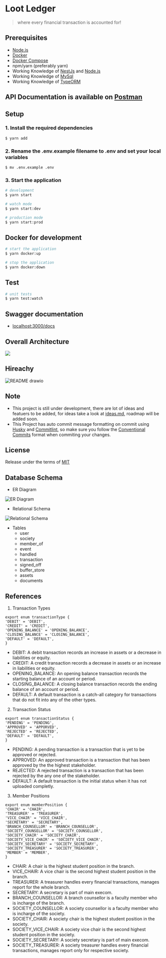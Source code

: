 # Loot Ledger

> where every financial transaction is accounted for!

## Prerequisites

- [Node.js](https://nodejs.org/en/download/)
- [Docker](https://docs.docker.com/get-docker/)
- [Docker Compose](https://docs.docker.com/compose/install/)
- npm/yarn (preferably yarn)
- Working Knowledge of [NestJs](https://docs.nestjs.com) and [Node.js](https://nodejs.org/en/docs/)
- Working Knowledge of [MySql](https://dev.mysql.com/doc/)
- Working Knowledge of [TypeORM](https://typeorm.io/#/)

## API Documentation is available on [Postman](https://documenter.getpostman.com/view/15779817/2s93CHuF8b)

## Setup

### 1. Install the required dependencies

```bash
$ yarn add
```

### 2. Rename the .env.example filename to .env and set your local variables

```bash
$ mv .env.example .env
```

### 3. Start the application

```bash
# development
$ yarn start

# watch mode
$ yarn start:dev

# production mode
$ yarn start:prod
```

## Docker for development

```bash
# start the application
$ yarn docker:up

# stop the application
$ yarn docker:down
```

## Test

```bash
# unit tests
$ yarn test:watch
```

## Swagger documentation

- [localhost:3000/docs](http://localhost:3000/docs)

## Overall Architecture

[![](https://mermaid.ink/img/pako:eNqFVMtugzAQ_BXkc_IDHCqlJYdK6aEhvXFxYWmQwLb8iIqi_HtNMMFrO-oNz6w8s95ZrqTmDZCc_EgqztmpqFiW7YTYbl92Rp_fONOS9z3IFf9SIFN4yesO9JiiTpIyRWvdcZai9xdgOkW8mrbFYncOGXNOS5CXroaFd0dHHkFw1Wkux4VfEVvyMZafh_lu3Jzr1rvbOzoS340RfHf0QOujeQoYWUuwTgRiqeSD40F4kjGKS7F0ksDywUCXEXuS_nmhsUwAYYEwGI-seBIIeBRgkRDDKsp8z2tRkQMdQaqKTPA9ne4j2pEwQjOW3I0nY5qpxE7EbU8osCZy-840SEb7rABheWBWfTWPtwVlGrlFWDo5eJC-SQ9KOdz__uMQzylcLOQzhJ8mNwqVbzhEXQ6cfbIhA8iBdo39V14nuCL6DANUJLefDbTU9Hpq4GZLqdG8HFlNci0NbIgRDdVQdNS2P5C8pb2C2x-pavjI?type=png)](https://mermaid.live/edit#pako:eNqFVMtugzAQ_BXkc_IDHCqlJYdK6aEhvXFxYWmQwLb8iIqi_HtNMMFrO-oNz6w8s95ZrqTmDZCc_EgqztmpqFiW7YTYbl92Rp_fONOS9z3IFf9SIFN4yesO9JiiTpIyRWvdcZai9xdgOkW8mrbFYncOGXNOS5CXroaFd0dHHkFw1Wkux4VfEVvyMZafh_lu3Jzr1rvbOzoS340RfHf0QOujeQoYWUuwTgRiqeSD40F4kjGKS7F0ksDywUCXEXuS_nmhsUwAYYEwGI-seBIIeBRgkRDDKsp8z2tRkQMdQaqKTPA9ne4j2pEwQjOW3I0nY5qpxE7EbU8osCZy-840SEb7rABheWBWfTWPtwVlGrlFWDo5eJC-SQ9KOdz__uMQzylcLOQzhJ8mNwqVbzhEXQ6cfbIhA8iBdo39V14nuCL6DANUJLefDbTU9Hpq4GZLqdG8HFlNci0NbIgRDdVQdNS2P5C8pb2C2x-pavjI)

## Hireachy

![README drawio](https://user-images.githubusercontent.com/71436720/152999124-11b02319-4529-4d5b-a248-02e5ff1a4124.png)

## Note

- This project is still under development, there are lot of ideas and featuers to be added, for ideas take a look at [ideas.md](./IDEAS.md), roadmap will be added soon.
- This Project has auto commit message formatting on commit using [Husky](https://typicode.github.io/husky/#/) and [Commitlint](https://commitlint.js.org/#/), so make sure you follow the [Conventional Commits](https://www.conventionalcommits.org/en/v1.0.0/) format when commiting your changes.

## License

Release under the terms of [MIT](./LICENSE)

## Database Schema

- ER Diagram

![ER Diagram](https://i.ibb.co/HP0f7sg/image-3.png)<br/>

- Relational Schema

![Relational Schema](https://i.ibb.co/bdpQkPT/image-4.png)

- Tables
  - user
  - society
  - member_of
  - event
  - handled
  - transaction
  - signed_off
  - buffer_store
  - assets
  - documents

## References

1. Transaction Types

```
export enum transactionType {
'DEBIT' = 'DEBIT',
'CREDIT' = 'CREDIT',
'OPENING_BALANCE' = 'OPENING_BALANCE',
'CLOSING_BALANCE' = 'CLOSING_BALANCE',
'DEFAULT' = 'DEFAULT',
}
```

- DEBIT: A debit transaction records an increase in assets or a decrease in liabilities or equity.
- CREDIT: A credit transaction records a decrease in assets or an increase in liabilities or equity.
- OPENING_BALANCE: An opening balance transaction records the starting balance of an account or period.
- CLOSING_BALANCE: A closing balance transaction records the ending balance of an account or period.
- DEFAULT: A default transaction is a catch-all category for transactions that do not fit into any of the other types.

2. Transaction Status

```
export enum transactionStatus {
'PENDING' = 'PENDING',
'APPROVED' = 'APPORVED',
'REJECTED' = 'REJECTED',
'DEFAULT' = 'DEFAULT',
}
```

- PENDING: A pending transaction is a transaction that is yet to be approved or rejected.
- APPROVED: An approved transaction is a transaction that has been approved by the the highest stakeholder.
- REJECTED: A rejected transaction is a transaction that has been rejected by the any one of the stakeholder.
- DEFAULT: A default transaction is the initial status when it has not uploaded completly.

3. Member Positions

```
export enum memberPosition {
'CHAIR' = 'CHAIR',
'TREASURER' = 'TREASURER',
'VICE_CHAIR' = 'VICE_CHAIR',
'SECRETARY' = 'SECRETARY',
'BRANCH_COUNSELLOR' = 'BRANCH_COUNSELLOR',
'SOCIETY_COUNSELLOR' = 'SOCIETY_COUNSELLOR',
'SOCIETY_CHAIR' = 'SOCIETY_CHAIR',
'SOCIETY_VICE_CHAIR' = 'SOCIETY_VICE_CHAIR',
'SOCIETY_SECRETARY' = 'SOCIETY_SECRETARY',
'SOCIETY_TREASURER' = 'SOCIETY_TREASURER',
'MEMBER' = 'MEMBER',
}
```

- CHAIR: A chair is the highest student position in the branch.
- VICE_CHAIR: A vice chair is the second highest student position in the branch.
- TREASURER: A treasurer handles every financial transactions, manages report for the whole branch.
- SECRETARY: A secretary is part of main execom.
- BRANCH_COUNSELLOR: A branch counsellor is a faculty member who is incharge of the branch.
- SOCIETY_COUNSELLOR: A society counsellor is a faculty member who is incharge of the society.
- SOCIETY_CHAIR: A society chair is the highest student position in the society.
- SOCIETY_VICE_CHAIR: A society vice chair is the second highest student position in the society.
- SOCIETY_SECRETARY: A society secretary is part of main execom.
- SOCIETY_TREASURER: A society treasurer handles every financial transactions, manages report only for respective society.
